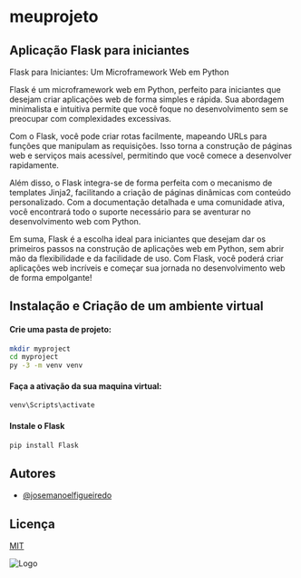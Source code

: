 # meuprojeto
 
## Aplicação Flask para iniciantes

Flask para Iniciantes: Um Microframework Web em Python

Flask é um microframework web em Python, perfeito para iniciantes que desejam criar aplicações web de forma simples e rápida. Sua abordagem minimalista e intuitiva permite que você foque no desenvolvimento sem se preocupar com complexidades excessivas.

Com o Flask, você pode criar rotas facilmente, mapeando URLs para funções que manipulam as requisições. Isso torna a construção de páginas web e serviços mais acessível, permitindo que você comece a desenvolver rapidamente.

Além disso, o Flask integra-se de forma perfeita com o mecanismo de templates Jinja2, facilitando a criação de páginas dinâmicas com conteúdo personalizado. Com a documentação detalhada e uma comunidade ativa, você encontrará todo o suporte necessário para se aventurar no desenvolvimento web com Python.

Em suma, Flask é a escolha ideal para iniciantes que desejam dar os primeiros passos na construção de aplicações web em Python, sem abrir mão da flexibilidade e da facilidade de uso. Com Flask, você poderá criar aplicações web incríveis e começar sua jornada no desenvolvimento web de forma empolgante!
## Instalação e Criação de um ambiente virtual

#### Crie uma pasta de projeto:

```bash
mkdir myproject
cd myproject
py -3 -m venv venv
```

#### Faça a ativação da sua maquina virtual:

```bash
venv\Scripts\activate
```

#### Instale o Flask

```bash
pip install Flask
```


## Autores

- [@josemanoelfigueiredo](https://www.github.com/josemanoelfigueiredo)


## Licença

[MIT](https://choosealicense.com/licenses/mit/)

![Logo](https://flask-ptbr.readthedocs.io/en/latest/_images/logo-full.png)

